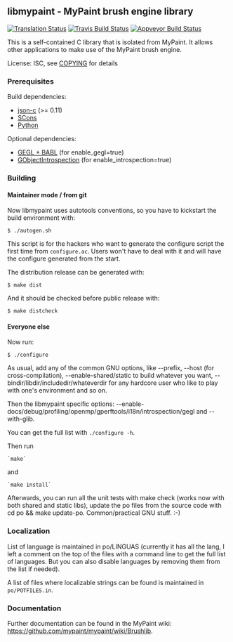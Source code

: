 ## libmypaint - MyPaint brush engine library

[![Translation Status](https://hosted.weblate.org/widgets/mypaint/libmypaint/svg-badge.svg)](https://hosted.weblate.org/engage/mypaint/?utm_source=widget)
[![Travis Build Status](https://travis-ci.org/mypaint/libmypaint.png?branch=master)](https://travis-ci.org/mypaint/libmypaint)
[![Appveyor Build Status](https://ci.appveyor.com/api/projects/status/vc6ejt4nba5ctd6r)](https://ci.appveyor.com/project/jonnor/libmypaint)

This is a self-contained C library that is isolated from MyPaint.
It allows other applications to make use of the MyPaint brush engine.

License: ISC, see [COPYING](./COPYING) for details

### Prerequisites

Build dependencies:

* [json-c](https://github.com/json-c/json-c/wiki) (>= 0.11)
* [SCons](http://scons.org/)
* [Python](http://python.org/)

Optional dependencies:

* [GEGL + BABL](http://gegl.org/) (for enable_gegl=true)
* [GObjectIntrospection](https://live.gnome.org/GObjectIntrospection) (for enable_introspection=true)

### Building

#### Maintainer mode / from git

Now libmypaint uses autotools conventions,
so you have to kickstart the build environment with:

    $ ./autogen.sh

This script is for the hackers who want to generate the configure script
the first time from `configure.ac`.
Users won't have to deal with it
and will have the configure generated from the start.

The distribution release can be generated with:

    $ make dist

And it should be checked before public release with:

    $ make distcheck

#### Everyone else

Now run:

    $ ./configure

As usual, add any of the common GNU options, like --prefix, --host (for
cross-compilation), --enable-shared/static to build whatever you want,
--bindir/libdir/includedir/whateverdir for any hardcore user who like to
play with one's environment and so on.

Then the libmypaint specific options:
--enable-docs/debug/profiling/openmp/gperftools/i18n/introspection/gegl
and --with-glib.

You can get the full list with `./configure -h`.

Then run

    `make`

and

    `make install`

Afterwards, you can run all the unit tests with make check (works now with
both shared and static libs), update the po files from the source code
with cd po && make update-po. Common/practical GNU stuff. :-)

### Localization

List of language is maintained in po/LINGUAS (currently it has all the
lang, I left a comment on the top of the files with a command line to
get the full list of languages. But you can also disable languages by
removing them from the list if needed).

A list of files where localizable strings can be found is maintained
in `po/POTFILES.in`.

### Documentation

Further documentation can be found in the MyPaint wiki:
<https://github.com/mypaint/mypaint/wiki/Brushlib>.
